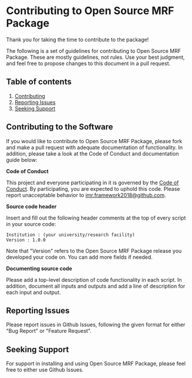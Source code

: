 # Contributing to Open Source MRF Package
Thank you for taking the time to contribute to the package!

The following is a set of guidelines for contributing to Open Source MRF Package. These are mostly guidelines, not rules. Use your best judgment, and feel free to propose changes to this document in a pull request.

## Table of contents
1. [Contributing](#contributing-to-the-software)
2. [Reporting Issues](#reporting-issues)
3. [Seeking Support](#seeking-support)

## Contributing to the Software

If you would like to contribute to Open Source MRF Package, please fork and make a pull request with adequate documentation of functionality. In addition, please take a look at the Code of Conduct and documentation guide below: 

**Code of Conduct**

This project and everyone participating in it is governed by the [Code of Conduct](https://github.com/imr-framework/mrf/blob/master/CODE_OF_CONDUCT.md). By participating, you are expected to uphold this code. Please report unacceptable behavior to imr.framework2018@github.com.

**Source code header**

Insert and fill out the following header comments at the top of every script in your source code:
```
Institution : (your university/research facility)
Version : 1.0.0 
```
Note that "Version" refers to the Open Source MRF Package release you developed your code on. You can add more fields if needed. 

**Documenting source code**

Please add a top-level description of code functionality in each script. In addition, document all inputs and outputs and add a line of description for each input and output. 

## Reporting Issues
Please report issues in Github Issues, following the given format for either "Bug Report" or "Feature Request". 

## Seeking Support
For support in installing and using Open Source MRF Package, please feel free to either use Github Issues.
